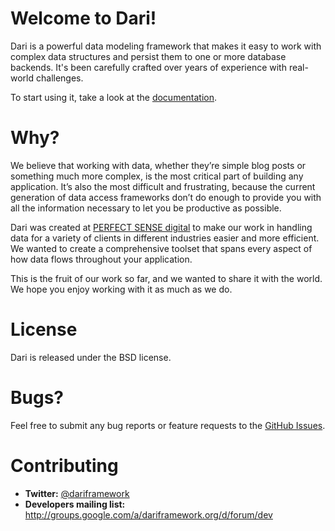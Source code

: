 Welcome to Dari!
================

Dari is a powerful data modeling framework that makes it easy to work with
complex data structures and persist them to one or more database backends. It's
been carefully crafted over years of experience with real-world challenges.

To start using it, take a look at the [documentation](http://www.dariframework.org/documentation.html).

Why?
====

We believe that working with data, whether they’re simple blog posts or
something much more complex, is the most critical part of building any
application. It’s also the most difficult and frustrating, because the current
generation of data access frameworks don’t do enough to provide you with all
the information necessary to let you be productive as possible.

Dari was created at [PERFECT SENSE digital](http://www.perfectsensedigital.com/)
to make our work in handling data for a variety of clients in different
industries easier and more efficient. We wanted to create a comprehensive
toolset that spans every aspect of how data flows throughout your application.

This is the fruit of our work so far, and we wanted to share it with the world.
We hope you enjoy working with it as much as we do.

License
=======

Dari is released under the BSD license.

Bugs?
=====

Feel free to submit any bug reports or feature requests to the
[GitHub Issues](https://github.com/perfectsense/dari/issues).

Contributing
============

* **Twitter:** [@dariframework](http://twitter.com/dariframework)
* **Developers mailing list:** http://groups.google.com/a/dariframework.org/d/forum/dev

